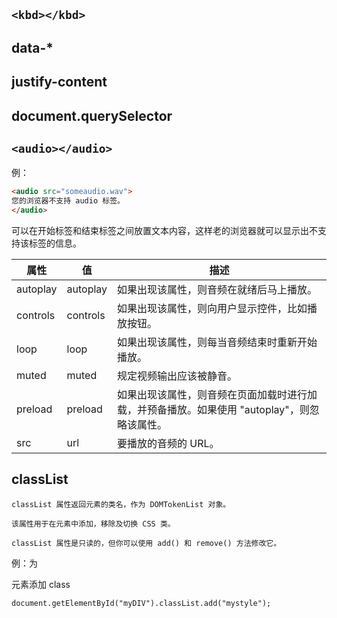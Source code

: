 ## `<kbd></kbd>`

## data-*

## justify-content

## document.querySelector

## `<audio></audio>`

例：

```html
<audio src="someaudio.wav">
您的浏览器不支持 audio 标签。
</audio>
```

可以在开始标签和结束标签之间放置文本内容，这样老的浏览器就可以显示出不支持该标签的信息。

|属性       |值        |描述                                              |
|----------|----------|--------------------------------------------------|
|autoplay  |autoplay  |如果出现该属性，则音频在就绪后马上播放。              |
|controls  | controls  |  如果出现该属性，则向用户显示控件，比如播放按钮。    |
|loop      |loop       |如果出现该属性，则每当音频结束时重新开始播放。        |
|muted     |muted     |规定视频输出应该被静音。                             |
|preload   |preload   |如果出现该属性，则音频在页面加载时进行加载，并预备播放。如果使用 "autoplay"，则忽略该属性。|
|src       | url       |要播放的音频的 URL。                                |

## classList

```
classList 属性返回元素的类名，作为 DOMTokenList 对象。

该属性用于在元素中添加，移除及切换 CSS 类。

classList 属性是只读的，但你可以使用 add() 和 remove() 方法修改它。
```

例：为 <div> 元素添加 class
```
document.getElementById("myDIV").classList.add("mystyle");
```
